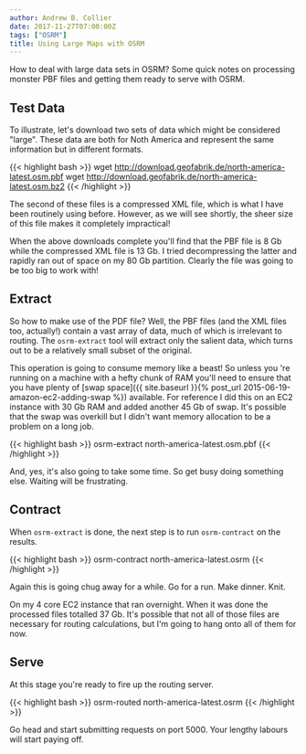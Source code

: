 ```yaml
---
author: Andrew B. Collier
date: 2017-11-27T07:00:00Z
tags: ["OSRM"]
title: Using Large Maps with OSRM
---
```


How to deal with large data sets in OSRM? Some quick notes on processing monster PBF files and getting them ready to serve with OSRM.

<!--more-->

## Test Data

To illustrate, let's download two sets of data which might be considered "large". These data are both for Noth America and represent the same information but in different formats.

{{< highlight bash >}}
wget http://download.geofabrik.de/north-america-latest.osm.pbf
wget http://download.geofabrik.de/north-america-latest.osm.bz2
{{< /highlight >}}

The second of these files is a compressed XML file, which is what I have been routinely using before. However, as we will see shortly, the sheer size of this file makes it completely impractical!

When the above downloads complete you'll find that the PBF file is 8 Gb while the compressed XML file is 13 Gb. I tried decompressing the latter and rapidly ran out of space on my 80 Gb partition. Clearly the file was going to be too big to work with!

## Extract

So how to make use of the PDF file? Well, the PBF files (and the XML files too, actually!) contain a vast array of data, much of which is irrelevant to routing. The `osrm-extract` tool will extract only the salient data, which turns out to be a relatively small subset of the original.

This operation is going to consume memory like a beast! So unless you 're running on a machine with a hefty chunk of RAM you'll need to ensure that you have plenty of [swap space]({{ site.baseurl }}{% post_url 2015-06-19-amazon-ec2-adding-swap %}) available. For reference I did this on an EC2 instance with 30 Gb RAM and added another 45 Gb of swap. It's possible that the swap was overkill but I didn't want memory allocation to be a problem on a long job.

{{< highlight bash >}}
osrm-extract north-america-latest.osm.pbf
{{< /highlight >}}

And, yes, it's also going to take some time. So get busy doing something else. Waiting will be frustrating.

## Contract

When `osrm-extract` is done, the next step is to run `osrm-contract` on the results.

{{< highlight bash >}}
osrm-contract north-america-latest.osrm
{{< /highlight >}}

Again this is going chug away for a while. Go for a run. Make dinner. Knit.

On my 4 core EC2 instance that ran overnight. When it was done the processed files totalled 37 Gb. It's possible that not all of those files are necessary for routing calculations, but I'm going to hang onto all of them for now.

## Serve

At this stage you're ready to fire up the routing server.

{{< highlight bash >}}
osrm-routed north-america-latest.osrm
{{< /highlight >}}

Go head and start submitting requests on port 5000. Your lengthy labours will start paying off.